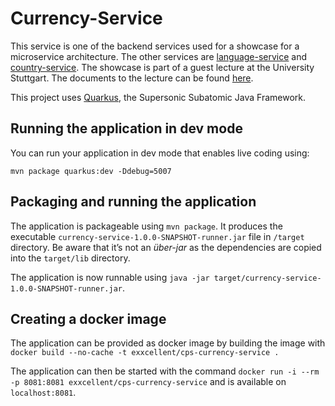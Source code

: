 # Currency-Service

This service is one of the backend services used for a showcase for a microservice architecture.
The other services are [language-service](https://github.com/exxcellent/microservice-language-service) and [country-service](https://github.com/exxcellent/microservice-country-service). The showcase is part of a guest lecture at the University Stuttgart. The documents to the lecture can be found [here](https://github.com/exxcellent/microservices-kubernetes-docs).

This project uses [Quarkus](https://quarkus.io/), the Supersonic Subatomic Java Framework.

## Running the application in dev mode

You can run your application in dev mode that enables live coding using:
```
mvn package quarkus:dev -Ddebug=5007
```

## Packaging and running the application

The application is packageable using `mvn package`.
It produces the executable `currency-service-1.0.0-SNAPSHOT-runner.jar` file in `/target` directory.
Be aware that it’s not an _über-jar_ as the dependencies are copied into the `target/lib` directory.

The application is now runnable using `java -jar target/currency-service-1.0.0-SNAPSHOT-runner.jar`.

## Creating a docker image
The application can be provided as docker image by building the image with `docker build --no-cache -t exxcellent/cps-currency-service .`

The application can then be started with the command `docker run -i --rm -p 8081:8081 exxcellent/cps-currency-service` and is available on `localhost:8081`.
